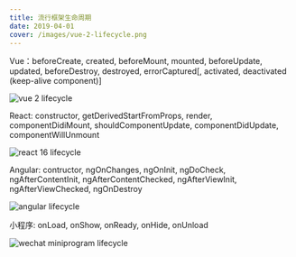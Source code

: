 ```yaml
---
title: 流行框架生命周期
date: 2019-04-01
cover: /images/vue-2-lifecycle.png
---
```


Vue：beforeCreate, created, beforeMount, mounted, beforeUpdate, updated, beforeDestroy, destroyed, errorCaptured[, activated, deactivated (keep-alive component)]

![vue 2 lifecycle](/images/vue-2-lifecycle.png)

React: constructor, getDerivedStartFromProps, render, componentDidiMount, shouldComponentUpdate, componentDidUpdate, componentWillUnmount

![react 16 lifecycle](/images/react-16-lifecycle.png)

Angular: contructor, ngOnChanges, ngOnInit, ngDoCheck, ngAfterContentInit, ngAfterContentChecked, ngAfterViewInit, ngAfterViewChecked, ngOnDestroy

![angular lifecycle](/images/angular-lifecycle.png)

小程序: onLoad, onShow, onReady, onHide, onUnload

![wechat miniprogram lifecycle](/images/wechat-miniprogram-lifecycle.png)

